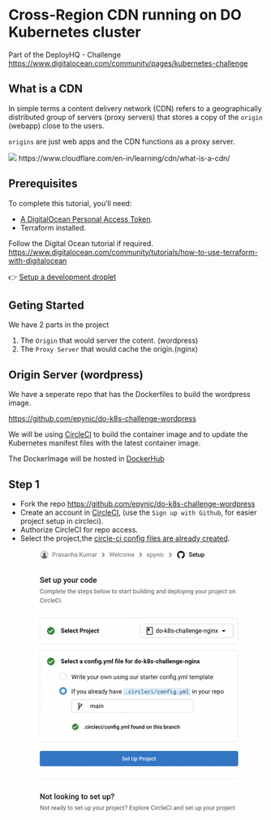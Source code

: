 # Cross-Region CDN running on DO Kubernetes cluster

Part of the  DeployHQ - Challenge https://www.digitalocean.com/community/pages/kubernetes-challenge


## What is a CDN 
In simple terms a content delivery network (CDN) refers to a geographically distributed group of servers (proxy servers) that stores a copy of the `origin` (webapp) close to the users. 

`origins` are just web apps and the CDN functions as a proxy server.

<img src='https://www.cloudflare.com/img/learning/cdn/what-is-a-cdn/what-is-a-cdn.png' width='100'>
https://www.cloudflare.com/en-in/learning/cdn/what-is-a-cdn/


## Prerequisites
To complete this tutorial, you’ll need:
* [A DigitalOcean Personal Access Token](https://docs.digitalocean.com/reference/api/create-personal-access-token/).
* Terraform installed.

Follow the Digital Ocean tutorial if required.
https://www.digitalocean.com/community/tutorials/how-to-use-terraform-with-digitalocean

👉 [Setup a development droplet](./terraform/modules/droplet)


## Geting Started
We have 2 parts in the project
1. The `Origin` that would server the cotent. (wordpress)
2. The `Proxy Server` that would cache the origin.(nginx)


## Origin Server (wordpress)

We have a seperate repo that has the Dockerfiles to build the wordpress image.

https://github.com/epynic/do-k8s-challenge-wordpress

We will be using [CircleCI](https://circleci.com/) to build the container image and to update the Kubernetes manifest files with the latest container image.

The DockerImage will be hosted in [DockerHub](https://hub.docker.com/)

## Step 1
- Fork the repo  https://github.com/epynic/do-k8s-challenge-wordpress
- Create an account in [CircleCI](https://circleci.com/), (use the `Sign up with Github`, for easier project setup in circleci).
- Authorize CircleCI for repo access. 
- Select the project,the [circle-ci config files are already created](https://github.com/epynic/do-k8s-challenge-wordpress/blob/main/.circleci/config.yml).
![s](./ss/circle-repo.png)




